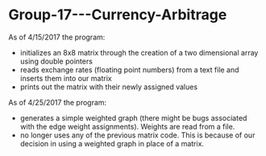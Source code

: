 # Group-17---Currency-Arbitrage
As of 4/15/2017 the program: 
  - initializes an 8x8 matrix through the creation of a two dimensional array using double pointers
  - reads exchange rates (floating point numbers) from a text file and inserts them into our matrix
  - prints out the matrix with their newly assigned values

As of 4/25/2017 the program:
  - generates a simple weighted graph (there might be bugs associated with the edge weight assignments). Weights are read from a file.
  - no longer uses any of the previous matrix code. This is because of our decision in using a weighted graph in place of a matrix.
